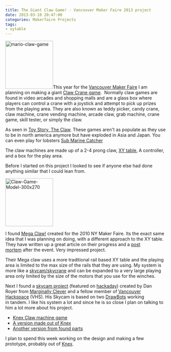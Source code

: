 ```yaml
---
title: The Giant Claw Game! - Vancouver Maker Faire 2013 project
date: 2013-03-10 20:47:00
categories: Makerfaire Projects
tags: 
- xytable
---
```

<a href="/public/uploads/2013/03/mario-claw-game.jpg"><img class="size-thumbnail wp-image-3201 alignright" alt="mario-claw-game" src="/public/uploads/2013/03/mario-claw-game-150x150.jpg" width="150" height="150" /></a>This year for the <a href="http://makerfaire.ca/">Vancouver Maker Faire</a> I am planning on making a giant <a href="http://en.wikipedia.org/wiki/Claw_crane">Claw Crane game</a>.  Normally claw games are found in video arcades and shopping malls and are a glass box where players can control a crane with a joystick and attempt to pick up prizes from the playing area. They are also known as teddy picker, candy crane, claw machine, crane vending machine, arcade claw, grab machine, crane game, skill tester, or simply the claw.

As seen in <a href="http://www.youtube.com/watch?v=N-Esh4W3dfI">Toy Story, The Claw</a>. These games aren't as populate as they use to be in north america anymore but have exploded in Asia and Japan. You can even play for lobsters <a href="http://www.youtube.com/watch?v=2wtharEsEe0">Sub Marine Catcher</a>

The claw machines are made up of a 2-4 prong claw, <a href="http://en.wikipedia.org/wiki/X-Y_table">XY table</a>, A controller, and a box for the play area.

Before I started on this project I looked to see if anyone else had done anything similar that I could lean from.

<img class="size-thumbnail wp-image-3202 alignleft" alt="Claw-Game-Model-300x270" src="/public/uploads/2013/03/Claw-Game-Model-300x270-150x150.jpg" width="150" height="150" />

I found <a href="http://www.splitreaction.com/the-mega-claw/">Mega Claw!</a> created for the 2010 NY Maker Faire. Its the exact same idea that I was planning on doing, with a different approach to the XY table. They have written up a great article on their progress and a <a href="http://www.splitreaction.com/the-mega-claw-%E2%80%93-summary-9-of-9">post mortem</a> after the event. Very impressed project.

Their Mega claw uses a more traditional rail based XY table and the playing area is limited to the max size of the rails that they are using. My system is more like a <a href="http://en.wikipedia.org/wiki/Skycam">skycam/skycrane</a> and can be expanded to a very large playing area only limited by the size of the motors that you use for the winches.

Next I found a <a href="http://www.marginallyclever.com/blog/2012/08/skycam-assembly-gallery-and-robot-debugging/">skycam project</a> (featured on <a href="http://hackaday.com/2012/08/03/building-a-skycam-like-camera-mount/">hackaday</a>) created by Dan Royer from <a href="http://www.marginallyclever.com/blog/">Marginally Clever</a> and a fellow member of <a href="http://vancouver.hackspace.ca/wp/">Vancouver Hackspace</a> (VHS). His Skycam is based on two <a href="http://www.marginallyclever.com/shop/index.php?main_page=product_info&amp;cPath=1&amp;products_id=38">DrawBots</a> working in tandem. I like his system a lot and since he is so close I plan on talking to him a lot more about his project.
<ul>
	<li><a href="http://www.instructables.com/id/Knex-Claw-Machine-Game/">Knex Claw machine game</a></li>
	<li><a href="http://www.instructables.com/id/knex-claw-machine-first-on-site/?ALLSTEPS">A version made out of Knex</a></li>
	<li><a href="http://theclawgameproject.blogspot.ca/2011/03/claw-game-project.html">Another version from found parts</a></li>
</ul>
I plan to spend this week working on the design and making a few prototype, probably out of <a href="http://en.wikipedia.org/wiki/K'Nex">Knex</a>.
